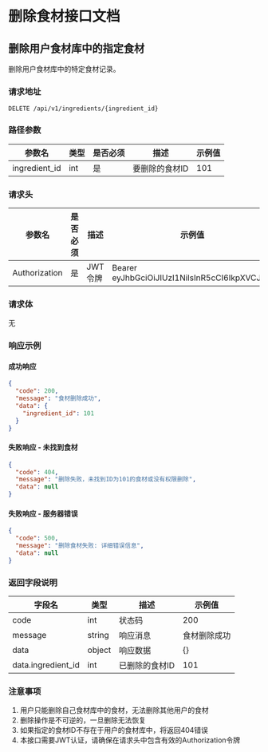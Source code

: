 # 删除食材接口文档

## 删除用户食材库中的指定食材

删除用户食材库中的特定食材记录。

### 请求地址

```
DELETE /api/v1/ingredients/{ingredient_id}
```

### 路径参数

| 参数名 | 类型 | 是否必须 | 描述 | 示例值 |
|-------|------|---------|------|-------|
| ingredient_id | int | 是 | 要删除的食材ID | 101 |

### 请求头

| 参数名 | 是否必须 | 描述 | 示例值 |
|-------|---------|------|-------|
| Authorization | 是 | JWT令牌 | Bearer eyJhbGciOiJIUzI1NiIsInR5cCI6IkpXVCJ9... |

### 请求体

无

### 响应示例

#### 成功响应

```json
{
  "code": 200,
  "message": "食材删除成功",
  "data": {
    "ingredient_id": 101
  }
}
```

#### 失败响应 - 未找到食材

```json
{
  "code": 404,
  "message": "删除失败，未找到ID为101的食材或没有权限删除",
  "data": null
}
```

#### 失败响应 - 服务器错误

```json
{
  "code": 500,
  "message": "删除食材失败: 详细错误信息",
  "data": null
}
```

### 返回字段说明

| 字段名 | 类型 | 描述 | 示例值 |
|-------|------|------|-------|
| code | int | 状态码 | 200 |
| message | string | 响应消息 | 食材删除成功 |
| data | object | 响应数据 | {} |
| data.ingredient_id | int | 已删除的食材ID | 101 |

### 注意事项

1. 用户只能删除自己食材库中的食材，无法删除其他用户的食材
2. 删除操作是不可逆的，一旦删除无法恢复
3. 如果指定的食材ID不存在于用户的食材库中，将返回404错误
4. 本接口需要JWT认证，请确保在请求头中包含有效的Authorization令牌 